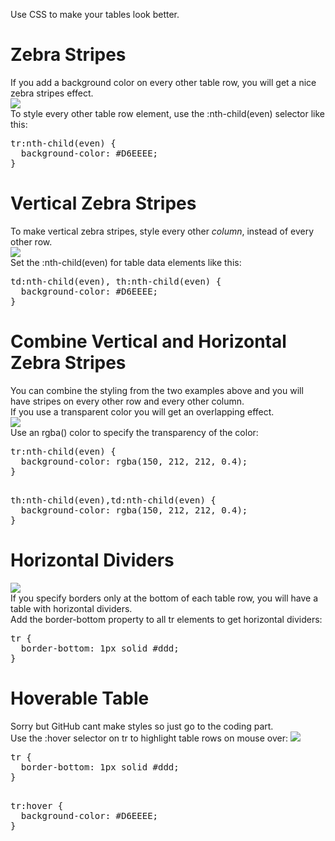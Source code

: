 Use CSS to make your tables look better.
<h1>Zebra Stripes</h1>
If you add a background color on every other table row, you will get a nice zebra stripes effect.
<br>
<img src="https://i.imgur.com/oK2qvtm.png">
<br>
To style every other table row element, use the :nth-child(even) selector like this:
<pre>
tr:nth-child(even) {
  background-color: #D6EEEE;
}
</pre>
<h1>Vertical Zebra Stripes</h1>
To make vertical zebra stripes, style every other <em>column</em>, instead of every other row.
<br>
<img src="https://i.imgur.com/ICDSrcK.png">
<br>
Set the :nth-child(even) for table data elements like this:
<pre>
td:nth-child(even), th:nth-child(even) {
  background-color: #D6EEEE;
}
</pre>
<h1>Combine Vertical and Horizontal Zebra Stripes</h1>
You can combine the styling from the two examples above and you will have stripes on every other row and every other column.
<br>
If you use a transparent color you will get an overlapping effect.
<br>
<img src="https://i.imgur.com/LCbeW7X.png">
<br>
Use an rgba() color to specify the transparency of the color:
<pre>
tr:nth-child(even) {
  background-color: rgba(150, 212, 212, 0.4);
}
<p></p>
th:nth-child(even),td:nth-child(even) {
  background-color: rgba(150, 212, 212, 0.4);
}
</pre>
<h1>Horizontal Dividers</h1>
<img src="https://i.imgur.com/UzoOYOP.png">
<br>
If you specify borders only at the bottom of each table row, you will have a table with horizontal dividers.
<br>
Add the border-bottom property to all tr elements to get horizontal dividers:
<pre>
tr {
  border-bottom: 1px solid #ddd;
}
</pre>
<h1>Hoverable Table</h1>
Sorry but GitHub cant make styles so just go to the coding part.
<br>
Use the :hover selector on tr to highlight table rows on mouse over:
<img src="https://i.imgur.com/UzoOYOP.png">
<pre>
tr {
  border-bottom: 1px solid #ddd;
}
<p></p>
tr:hover {
  background-color: #D6EEEE;
}
</pre>
